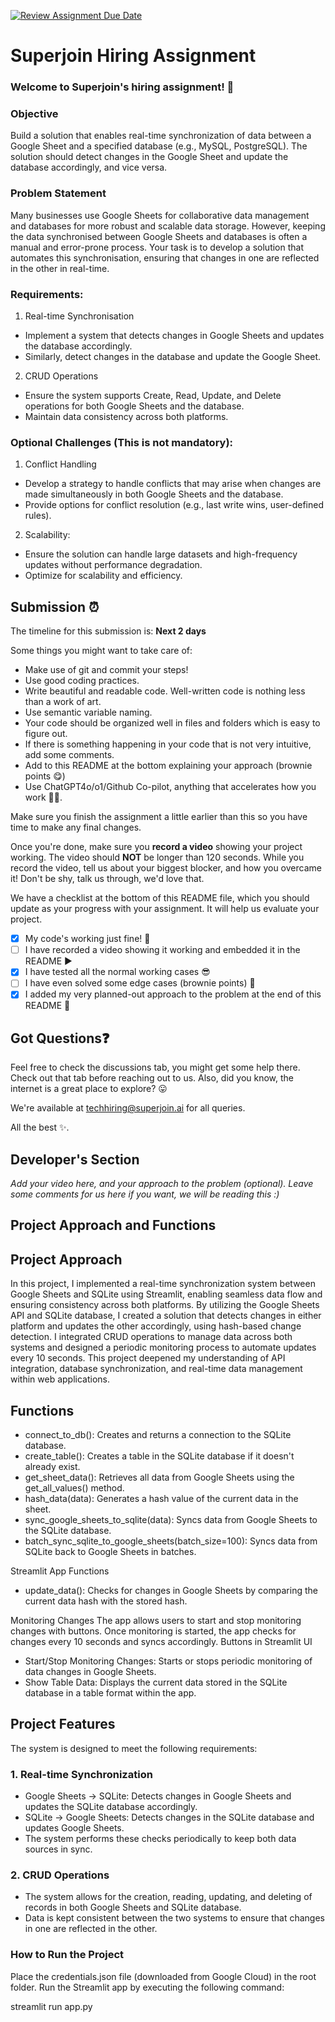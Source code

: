 [![Review Assignment Due Date](https://classroom.github.com/assets/deadline-readme-button-22041afd0340ce965d47ae6ef1cefeee28c7c493a6346c4f15d667ab976d596c.svg)](https://classroom.github.com/a/AHFn7Vbn)
# Superjoin Hiring Assignment

### Welcome to Superjoin's hiring assignment! 🚀

### Objective
Build a solution that enables real-time synchronization of data between a Google Sheet and a specified database (e.g., MySQL, PostgreSQL). The solution should detect changes in the Google Sheet and update the database accordingly, and vice versa.

### Problem Statement
Many businesses use Google Sheets for collaborative data management and databases for more robust and scalable data storage. However, keeping the data synchronised between Google Sheets and databases is often a manual and error-prone process. Your task is to develop a solution that automates this synchronisation, ensuring that changes in one are reflected in the other in real-time.

### Requirements:
1. Real-time Synchronisation
  - Implement a system that detects changes in Google Sheets and updates the database accordingly.
   - Similarly, detect changes in the database and update the Google Sheet.
  2.	CRUD Operations
   - Ensure the system supports Create, Read, Update, and Delete operations for both Google Sheets and the database.
   - Maintain data consistency across both platforms.
   
### Optional Challenges (This is not mandatory):
1. Conflict Handling
- Develop a strategy to handle conflicts that may arise when changes are made simultaneously in both Google Sheets and the database.
- Provide options for conflict resolution (e.g., last write wins, user-defined rules).
    
2. Scalability: 	
- Ensure the solution can handle large datasets and high-frequency updates without performance degradation.
- Optimize for scalability and efficiency.

## Submission ⏰
The timeline for this submission is: **Next 2 days**

Some things you might want to take care of:
- Make use of git and commit your steps!
- Use good coding practices.
- Write beautiful and readable code. Well-written code is nothing less than a work of art.
- Use semantic variable naming.
- Your code should be organized well in files and folders which is easy to figure out.
- If there is something happening in your code that is not very intuitive, add some comments.
- Add to this README at the bottom explaining your approach (brownie points 😋)
- Use ChatGPT4o/o1/Github Co-pilot, anything that accelerates how you work 💪🏽. 

Make sure you finish the assignment a little earlier than this so you have time to make any final changes.

Once you're done, make sure you **record a video** showing your project working. The video should **NOT** be longer than 120 seconds. While you record the video, tell us about your biggest blocker, and how you overcame it! Don't be shy, talk us through, we'd love that.

We have a checklist at the bottom of this README file, which you should update as your progress with your assignment. It will help us evaluate your project.

- [x] My code's working just fine! 🥳
- [ ] I have recorded a video showing it working and embedded it in the README ▶️
- [x] I have tested all the normal working cases 😎
- [ ] I have even solved some edge cases (brownie points) 💪
- [x] I added my very planned-out approach to the problem at the end of this README 📜

## Got Questions❓
Feel free to check the discussions tab, you might get some help there. Check out that tab before reaching out to us. Also, did you know, the internet is a great place to explore? 😛

We're available at techhiring@superjoin.ai for all queries. 

All the best ✨.

## Developer's Section
*Add your video here, and your approach to the problem (optional). Leave some comments for us here if you want, we will be reading this :)*

## Project Approach and Functions

## Project Approach
In this project, I implemented a real-time synchronization system between Google Sheets and SQLite using Streamlit, enabling seamless data flow and ensuring consistency across both platforms. By utilizing the Google Sheets API and SQLite database, I created a solution that detects changes in either platform and updates the other accordingly, using hash-based change detection. I integrated CRUD operations to manage data across both systems and designed a periodic monitoring process to automate updates every 10 seconds. This project deepened my understanding of API integration, database synchronization, and real-time data management within web applications.

## Functions
- connect_to_db(): Creates and returns a connection to the SQLite database.
- create_table(): Creates a table in the SQLite database if it doesn't already exist.
- get_sheet_data(): Retrieves all data from Google Sheets using the get_all_values() method.
- hash_data(data): Generates a hash value of the current data in the sheet.
- sync_google_sheets_to_sqlite(data): Syncs data from Google Sheets to the SQLite database.
- batch_sync_sqlite_to_google_sheets(batch_size=100): Syncs data from SQLite back to Google Sheets in batches.

Streamlit App Functions
- update_data(): Checks for changes in Google Sheets by comparing the current data hash with the stored hash.

Monitoring Changes
The app allows users to start and stop monitoring changes with buttons. Once monitoring is started, the app checks for changes every 10 seconds and syncs accordingly.
Buttons in Streamlit UI

- Start/Stop Monitoring Changes: Starts or stops periodic monitoring of data changes in Google Sheets.
- Show Table Data: Displays the current data stored in the SQLite database in a table format within the app.

## Project Features

The system is designed to meet the following requirements:

### 1. Real-time Synchronization

- Google Sheets → SQLite: Detects changes in Google Sheets and updates the SQLite database accordingly.
- SQLite → Google Sheets: Detects changes in the SQLite database and updates Google Sheets.
- The system performs these checks periodically to keep both data sources in sync.

### 2. CRUD Operations

- The system allows for the creation, reading, updating, and deleting of records in both Google Sheets and SQLite database.
- Data is kept consistent between the two systems to ensure that changes in one are reflected in the other.

### How to Run the Project

Place the credentials.json file (downloaded from Google Cloud) in the root folder.
Run the Streamlit app by executing the following command:

streamlit run app.py

